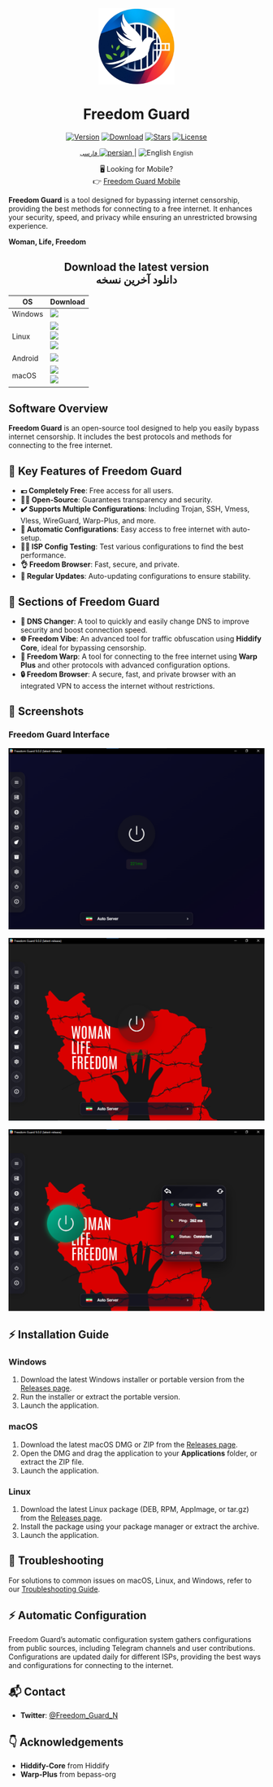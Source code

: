 <div align="center">
<img src="https://raw.githubusercontent.com/Freedom-Guard/FG_MOBILE/refs/heads/main/assets/icon/ico.png" alt="Freedom Guard Mobile Logo" width="150" />

# Freedom Guard

[![Version](https://img.shields.io/github/v/release/Freedom-Guard/Freedom-Guard?label=Version&color=blue)](https://github.com/Freedom-Guard/Freedom-Guard/releases/latest)
[![Download](https://img.shields.io/github/downloads/Freedom-Guard/Freedom-Guard/total?label=Downloads)](https://github.com/Freedom-Guard/Freedom-Guard/releases/latest)
[![Stars](https://img.shields.io/github/stars/Freedom-Guard/Freedom-Guard?style=flat&label=Stars&color=tomato
)](https://github.com/Freedom-Guard/Freedom-Guard)
<a href="https://github.com/Freedom-Guard/FG_MOBILE/blob/main/LICENSE"><img src="https://img.shields.io/github/license/Freedom-Guard/FG_MOBILE?style=flat-square&color=blue" alt="License"></a>


<p>
    <a href="README-fa.md">
    <small>فارسی</small>
    <img src='./src/svgs/ir.svg' alt='persian' style='width: 20px;height: 15px;border-radius: 3px;' />
    </a>
        | 
    <img src='./src/svgs/gb.svg' alt='English' style='width: 20px;height: 15px; border-radius: 3px;' />
    <small>English</small>
</p>

</div>


<div align="center">
  <p>🖥️ Looking for Mobile? <br>
  👉 <a href="https://github.com/Freedom-Guard/FG_MOBILE">Freedom Guard Mobile</a></p>
</div>

**Freedom Guard** is a tool designed for bypassing internet censorship, providing the best methods for connecting to a free internet. It enhances your security, speed, and privacy while ensuring an unrestricted browsing experience.

**Woman, Life, Freedom**

## <div align="center">Download the latest version <br> دانلود آخرین نسخه</div>

<div align=center>
<table>
    <thead align=center>
        <tr>
            <th>OS</th>
            <th>Download</th>
        </tr>
    </thead>
    <tbody align=left>
        <tr>
            <td>Windows</td>
            <td>
                <a href="https://github.com/Freedom-Guard/Freedom-Guard/releases/latest/download/freedom-guard-win-x64.exe"><img src="https://img.shields.io/badge/Setup-x64-2d7d9a.svg?logo=windows"></a><br>
            </td>
        </tr>
        <tr>
            <td>Linux</td>
            <td>
                <a href="https://github.com/Freedom-Guard/Freedom-Guard/releases/latest/download/freedom-guard-linux-amd64.deb"><img src="https://img.shields.io/badge/deb-x64-f84e29.svg?logo=linux"> </a><br>
                <a href="https://github.com/Freedom-Guard/Freedom-Guard/releases/latest/download/freedom-guard-linux-x86_64.AppImage"><img src="https://img.shields.io/badge/AppImage-x64-2d7d9a.svg?logo=linux"></a><br>
                <a href="https://github.com/Freedom-Guard/Freedom-Guard/releases/latest/download/freedom-guard-linux-x86_64.rpm
"><img src="https://img.shields.io/badge/rpm-x64-f84e29.svg?logo=rpm"></a><br>
            </td>
        </tr>
        </tr>
        <tr>
            <td>Android</td>
            <td>
                <a href="https://github.com/Freedom-Guard/FG_MOBILE/releases/latest/download/app-release.apk"><img src="https://img.shields.io/badge/apk-universal-f84e29.svg?logo=android"> </a><br>
            </td>
        </tr>
        <tr>
            <td>macOS</td>
            <td>
                <a href="https://github.com/Freedom-Guard/Freedom-Guard/releases/latest/download/freedom-guard-mac-x64.dmg"><img src="https://img.shields.io/badge/dmg-x64-f84e29.svg?logo=apple"> </a><br>
                <a href="https://github.com/Freedom-Guard/Freedom-Guard/releases/latest/download/freedom-guard-mac-arm64.dmg"><img src="https://img.shields.io/badge/dmg-arm64-f84e29.svg?logo=apple"> </a><br>
            </td>
        </tr>
    </tbody>

</table>
</div>

## Software Overview

**Freedom Guard** is an open-source tool designed to help you easily bypass internet censorship. It includes the best protocols and methods for connecting to the free internet.


## 🚀 Key Features of Freedom Guard

* **💶 Completely Free**: Free access for all users.
* **😶‍🌫️ Open-Source**: Guarantees transparency and security.
* **✔️ Supports Multiple Configurations**: Including Trojan, SSH, Vmess, Vless, WireGuard, Warp-Plus, and more.
* **🚀 Automatic Configurations**: Easy access to free internet with auto-setup.
* **👩‍💻 ISP Config Testing**: Test various configurations to find the best performance.
* **👌 Freedom Browser**: Fast, secure, and private.
* **🤖 Regular Updates**: Auto-updating configurations to ensure stability.


## 🚀 Sections of Freedom Guard

* **📡 DNS Changer**: A tool to quickly and easily change DNS to improve security and boost connection speed.
* **🌐 Freedom Vibe**: An advanced tool for traffic obfuscation using **Hiddify Core**, ideal for bypassing censorship.
* **🚀 Freedom Warp**: A tool for connecting to the free internet using **Warp Plus** and other protocols with advanced configuration options.
* **🔒 Freedom Browser**: A secure, fast, and private browser with an integrated VPN to access the internet without restrictions.


## 📸 Screenshots

### Freedom Guard Interface

![Screenshot 1](./screenshots/1.png)

![Screenshot 2](./screenshots/2.png)

![Screenshot 3](./screenshots/3.png)


## ⚡ Installation Guide

### **Windows**

1. Download the latest Windows installer or portable version from the [Releases page](https://github.com/Freedom-Guard/Freedom-Guard/releases).
2. Run the installer or extract the portable version.
3. Launch the application.

### **macOS**

1. Download the latest macOS DMG or ZIP from the [Releases page](https://github.com/Freedom-Guard/Freedom-Guard/releases).
2. Open the DMG and drag the application to your **Applications** folder, or extract the ZIP file.
3. Launch the application.

### **Linux**

1. Download the latest Linux package (DEB, RPM, AppImage, or tar.gz) from the [Releases page](https://github.com/Freedom-Guard/Freedom-Guard/releases).
2. Install the package using your package manager or extract the archive.
3. Launch the application.

## 🔧 Troubleshooting
For solutions to common issues on macOS, Linux, and Windows, refer to our [Troubleshooting Guide](./README/freedom-guard-troubleshooting.md).

## ⚡ Automatic Configuration

Freedom Guard’s automatic configuration system gathers configurations from public sources, including Telegram channels and user contributions. Configurations are updated daily for different ISPs, providing the best ways and configurations for connecting to the internet.

## 📬 Contact

* **Twitter**: [@Freedom\_Guard\_N](https://x.com/Freedom_Guard_N)

## 👇 Acknowledgements

* **Hiddify-Core** from Hiddify
* **Warp-Plus** from bepass-org

